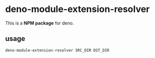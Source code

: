 # deno-module-extension-resolver

This is a **NPM package** for deno.

## usage

```bash
deno-module-extension-resolver SRC_DIR DST_DIR
```
